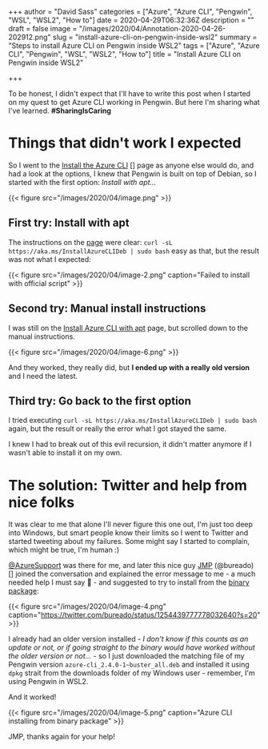 +++
author = "David Sass"
categories = ["Azure", "Azure CLI", "Pengwin", "WSL", "WSL2", "How to"]
date = 2020-04-29T06:32:36Z
description = ""
draft = false
image = "/images/2020/04/Annotation-2020-04-26-202912.png"
slug = "install-azure-cli-on-pengwin-inside-wsl2"
summary = "Steps to install Azure CLI on Pengwin inside WSL2"
tags = ["Azure", "Azure CLI", "Pengwin", "WSL", "WSL2", "How to"]
title = "Install Azure CLI on Pengwin inside WSL2"

+++


To be honest, I didn't expect that I'll have to write this post when I started on my quest to get Azure CLI working in Pengwin. But here I'm sharing what I've learned. **#SharingIsCaring**

# Things that didn't work I expected

So I went to the [Install the Azure CLI](https://docs.microsoft.com/en-us/cli/azure/install-azure-cli?view=azure-cli-latest) [] page as anyone else would do, and had a look at the options, I knew that Pengwin is built on top of Debian, so I started with the first option: _Install with apt..._

{{< figure src="/images/2020/04/image.png" >}}

## First try: Install with apt

The instructions on the [page](https://docs.microsoft.com/en-us/cli/azure/install-azure-cli-apt?view=azure-cli-latest) were clear: `curl -sL https://aka.ms/InstallAzureCLIDeb | sudo bash` easy as that, but the result was not what I expected:

{{< figure src="/images/2020/04/image-2.png" caption="Failed to install with official script" >}}

## Second try: Manual install instructions

I was still on the [Install Azure CLI with apt](https://docs.microsoft.com/en-us/cli/azure/install-azure-cli-apt?view=azure-cli-latest) page, but scrolled down to the manual instructions.

{{< figure src="/images/2020/04/image-6.png" >}}

And they worked, they really did, but **I ended up with a really old version** and I need the latest.

## Third try: Go back to the first option

I tried executing `curl -sL https://aka.ms/InstallAzureCLIDeb | sudo bash` again, but the result or really the error what I got stayed the same.

I knew I had to break out of this evil recursion, it didn't matter anymore if I wasn't able to install it on my own.

# The solution: Twitter and help from nice folks

It was clear to me that alone I'll never figure this one out, I'm just too deep into Windows, but smart people know their limits so I went to Twitter and started tweeting about my failures. Some might say I started to complain, which might be true, I'm human :)

[@AzureSupport](https://twitter.com/AzureSupport) was there for me, and later this nice guy [JMP](https://twitter.com/bureado) (@bureado) [] joined the conversation and explained the error message to me - a much needed help I must say 🙏 - and suggested to try to install from the [binary package](https://packages.microsoft.com/repos/azure-cli/pool/main/a/azure-cli/):

{{< figure src="/images/2020/04/image-4.png" caption="https://twitter.com/bureado/status/1254439777778032640?s=20" >}}

I already had an older version installed - _I don't know if this counts as an update or not, or if going straight to the binary would have worked without the older version or not..._ - so I just downloaded the matching file of my Pengwin version `azure-cli_2.4.0-1~buster_all.deb` and installed it using `dpkg` strait from the downloads folder of my Windows user - remember, I'm using Pengwin in WSL2.

And it worked!

{{< figure src="/images/2020/04/image-5.png" caption="Azure CLI installing from binary package" >}}

JMP, thanks again for your help!

